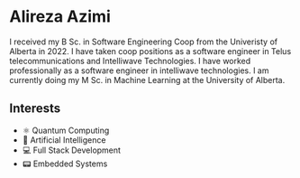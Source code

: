 # Alireza Azimi

I received my B Sc. in Software Engineering Coop from the Univeristy of Alberta in 2022. 
I have taken coop positions as a software engineer in Telus telecommunications and Intelliwave Technologies.
I have worked professionally as a software engineer in intelliwave technologies.
I am currently doing my M Sc. in Machine Learning at the University of Alberta. 

## Interests
- ⚛ Quantum Computing
- 🤖 Artificial Intelligence
- 💻 Full Stack Development
- 📟 Embedded Systems

